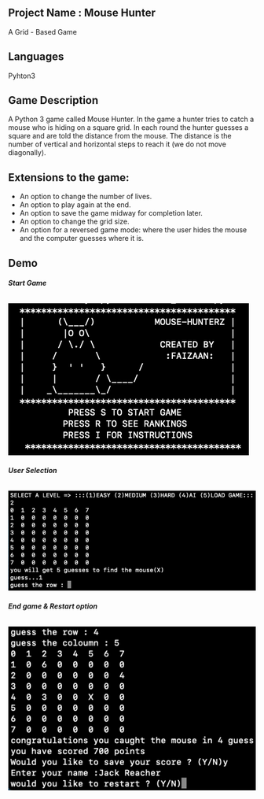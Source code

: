 ## Project Name : Mouse Hunter  
A Grid - Based Game

## Languages
Pyhton3

## Game Description 
A Python 3 game called Mouse Hunter. In the game a hunter tries to
catch a mouse who is hiding on a square grid. In each round the hunter guesses a square
and are told the distance from the mouse. The distance is the number of vertical and
horizontal steps to reach it (we do not move diagonally). 

## Extensions to the game:
* An option to change the number of lives.
* An option to play again at the end.
* An option to save the game midway for completion later.
* An option to change the grid size.
* An option for a reversed game mode: where the user hides the mouse and the computer guesses where it is.

## Demo

###### **Start Game**
![](Images/StartImage.png)


###### **User Selection**
![](Images/UserInput.png)


###### **End game & Restart option**
![](Images/GameFinish.png)

